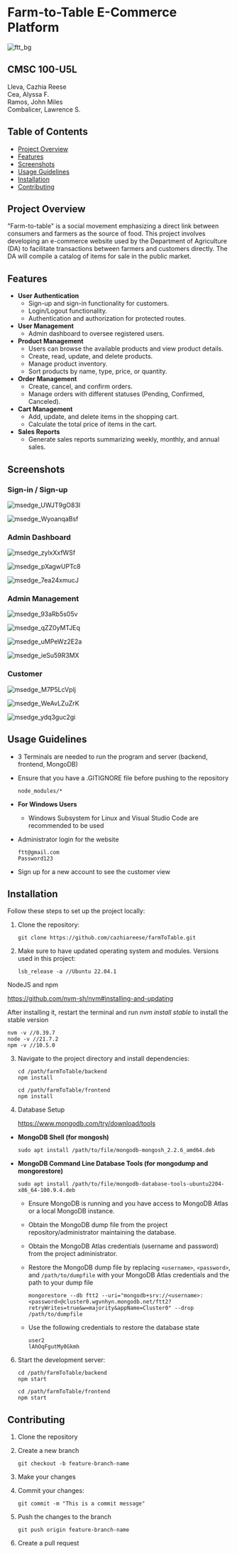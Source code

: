 # Farm-to-Table E-Commerce Platform

![ftt_bg](https://github.com/cazhiareese/farmToTable/assets/146474697/980b6e82-077f-42ad-ba26-7bcc921cc0ed)

## CMSC 100-U5L
Lleva, Cazhia Reese  
Cea, Alyssa F.  
Ramos, John Miles  
Combalicer, Lawrence S. 

## Table of Contents
- [Project Overview](#project-overview)
- [Features](#features)
- [Screenshots](#screenshots)
- [Usage Guidelines](#usage-guidelines)
- [Installation](#installation)
- [Contributing](#contributing)

## Project Overview
"Farm-to-table" is a social movement emphasizing a direct link between consumers and farmers as the source of food. This project involves developing an e-commerce website used by the Department of Agriculture (DA) to facilitate transactions between farmers and customers directly. The DA will compile a catalog of items for sale in the public market.

## Features
- **User Authentication**
  - Sign-up and sign-in functionality for customers.
  - Login/Logout functionality.
  - Authentication and authorization for protected routes.
- **User Management**
  - Admin dashboard to oversee registered users.
- **Product Management**
  - Users can browse the available products and view product details.
  - Create, read, update, and delete products.
  - Manage product inventory.
  - Sort products by name, type, price, or quantity.
- **Order Management**
  - Create, cancel, and confirm orders.
  - Manage orders with different statuses (Pending, Confirmed, Canceled).
- **Cart Management**
  - Add, update, and delete items in the shopping cart.
  - Calculate the total price of items in the cart.
- **Sales Reports**
  - Generate sales reports summarizing weekly, monthly, and annual sales.

## Screenshots

### Sign-in / Sign-up

![msedge_UWJT9gO83I](https://github.com/cazhiareese/farmToTable/assets/146474697/8c1d7b64-2174-4a90-bdae-06489d5d4fad)

![msedge_WyoanqaBsf](https://github.com/cazhiareese/farmToTable/assets/146474697/602a11ae-bae5-4ca0-ad8c-fcd0af82c81d)


### Admin Dashboard

![msedge_zylxXxfWSf](https://github.com/cazhiareese/farmToTable/assets/146474697/d0b56b78-4edf-41cd-ac67-19cd8a75a100)

![msedge_pXagwUPTc8](https://github.com/cazhiareese/farmToTable/assets/146474697/58ba4dab-7ec5-4bf0-9335-6217129f664f)

![msedge_7ea24xmucJ](https://github.com/cazhiareese/farmToTable/assets/146474697/f825214a-66f6-4025-b970-8edca761507c)

### Admin Management

![msedge_93aRb5s05v](https://github.com/cazhiareese/farmToTable/assets/146474697/6326947c-7ee7-4165-9bc7-c5082188fe3e)

![msedge_qZZ0yMTJEq](https://github.com/cazhiareese/farmToTable/assets/146474697/2b42f413-44e3-4f5f-8b2e-2317aab4c159)

![msedge_uMPeWz2E2a](https://github.com/cazhiareese/farmToTable/assets/146474697/e685a044-5e02-4342-8383-c3bb74d6c530)

![msedge_ieSu59R3MX](https://github.com/cazhiareese/farmToTable/assets/146474697/d257910a-aff5-4047-823e-ddc8f9301ca1)

### Customer

![msedge_M7P5LcVplj](https://github.com/cazhiareese/farmToTable/assets/146474697/6ce20d69-f0a2-4fe8-97bc-d789770c9ab5)

![msedge_WeAvLZuZrK](https://github.com/cazhiareese/farmToTable/assets/146474697/6f3edc23-022e-4a22-8b11-143c616bb061)

![msedge_ydq3guc2gi](https://github.com/cazhiareese/farmToTable/assets/146474697/c7239abf-d2a4-40ce-87be-b20a7a8a0ee9)


## Usage Guidelines
- 3 Terminals are needed to run the program and server (backend, frontend, MongoDB)
- Ensure that you have a .GITIGNORE file before pushing to the repository
  
      node_modules/*
  
- **For Windows Users**
  - Windows Subsystem for Linux and Visual Studio Code are recommended to be used     
      
- Administrator login for the website

      ftt@gmail.com
      Password123

- Sign up for a new account to see the customer view

## Installation
Follow these steps to set up the project locally:

1. Clone the repository:

       git clone https://github.com/cazhiareese/farmToTable.git

2. Make sure to have updated operating system and modules. Versions used in this project:

       lsb_release -a //Ubuntu 22.04.1

NodeJS and npm

https://github.com/nvm-sh/nvm#installing-and-updating

After installing it, restart the terminal and run *nvm install stable* to install the stable version

    nvm -v //0.39.7
    node -v //21.7.2
    npm -v //10.5.0

3. Navigate to the project directory and install dependencies:

       cd /path/farmToTable/backend
       npm install

       cd /path/farmToTable/frontend
       npm install

4. Database Setup

   https://www.mongodb.com/try/download/tools

- **MongoDB Shell (for mongosh)**

      sudo apt install /path/to/file/mongodb-mongosh_2.2.6_amd64.deb
    
- **MongoDB Command Line Database Tools (for mongodump and mongorestore)**

      sudo apt install /path/to/file/mongodb-database-tools-ubuntu2204-x86_64-100.9.4.deb
  
   - Ensure MongoDB is running and you have access to MongoDB Atlas or a local MongoDB instance.
   - Obtain the MongoDB dump file from the project repository/administrator maintaining the database.
   - Obtain the MongoDB Atlas credentials (username and password) from the project administrator.
   - Restore the MongoDB dump file by replacing `<username>`, `<password>`, and `/path/to/dumpfile` with your MongoDB Atlas credentials and the path to your dump file  

         mongorestore --db ftt2 --uri="mongodb+srv://<username>:<password>@cluster0.wgvnhyn.mongodb.net/ftt2?retryWrites=true&w=majority&appName=Cluster0" --drop /path/to/dumpfile

    - Use the following credentials to restore the database state

          user2
          lAhOqFgutMy0Gkmh
      

6. Start the development server:

       cd /path/farmToTable/backend
       npm start

       cd /path/farmToTable/frontend
       npm start

## Contributing

1. Clone the repository

2. Create a new branch

       git checkout -b feature-branch-name

3. Make your changes

4. Commit your changes:

       git commit -m "This is a commit message"

5. Push the changes to the branch 

       git push origin feature-branch-name

6. Create a pull request
